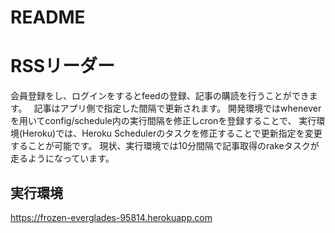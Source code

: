 # README

RSSリーダー
============
会員登録をし、ログインをするとfeedの登録、記事の購読を行うことができます。　
記事はアプリ側で指定した間隔で更新されます。
開発環境ではwheneverを用いてconfig/schedule内の実行間隔を修正しcronを登録することで、
実行環境(Heroku)では、Heroku Schedulerのタスクを修正することで更新指定を変更することが可能です。
現状、実行環境では10分間隔で記事取得のrakeタスクが走るようになっています。

実行環境
-------------
https://frozen-everglades-95814.herokuapp.com

